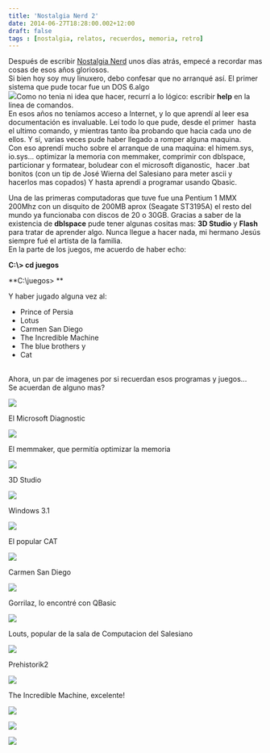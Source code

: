 ```yaml
---
title: 'Nostalgia Nerd 2'
date: 2014-06-27T18:28:00.002+12:00
draft: false
tags : [nostalgia, relatos, recuerdos, memoria, retro]
---
```


Después de escribir [Nostalgia Nerd](https://blog.cristianmarquez.me/2014/06/nostalgia-nerd.html) unos días atrás, empecé a recordar mas cosas de esos años gloriosos.  
Si bien hoy soy muy linuxero, debo confesar que no arranqué así. El primer sistema que pude tocar fue un DOS 6.algo  
[![](http://1.bp.blogspot.com/-KC25xHtVVCI/U60GUfBFcnI/AAAAAAAAZiw/J1eBrtOY2Oo/s1600/19a.doswindow+(1).gif)](http://1.bp.blogspot.com/-KC25xHtVVCI/U60GUfBFcnI/AAAAAAAAZiw/J1eBrtOY2Oo/s1600/19a.doswindow+(1).gif)Como no tenia ni idea que hacer, recurrí a lo lógico: escribir **help** en la linea de comandos.  
En esos años no teníamos acceso a Internet, y lo que aprendí al leer esa documentación es invaluable. Leí todo lo que pude, desde el primer  hasta el ultimo comando, y mientras tanto iba probando que hacia cada uno de ellos. Y sí, varias veces pude haber llegado a romper alguna maquina.  
Con eso aprendí mucho sobre el arranque de una maquina: el himem.sys, io.sys... optimizar la memoria con memmaker, comprimir con dblspace, particionar y formatear, boludear con el microsoft diganostic,  hacer .bat bonitos (con un tip de José Wierna del Salesiano para meter ascii y hacerlos mas copados) Y hasta aprendí a programar usando Qbasic.  
  
Una de las primeras computadoras que tuve fue una Pentium 1 MMX 200Mhz con un disquito de 200MB aprox (Seagate ST3195A) el resto del mundo ya funcionaba con discos de 20 o 30GB. Gracias a saber de la existencia de **dblspace** pude tener algunas cositas mas: **3D Studio** y **Flash** para tratar de aprender algo. Nunca llegue a hacer nada, mi hermano Jesús siempre fué el artista de la familia.  
En la parte de los juegos, me acuerdo de haber echo:  

**C:\\> cd juegos**

**C:\\juegos> **

Y haber jugado alguna vez al:

*   Prince of Persia
*   Lotus
*   Carmen San Diego
*   The Incredible Machine
*   The blue brothers y
*   Cat 

[  
](http://2.bp.blogspot.com/-no-Y54EEcJE/U60OkWOpfiI/AAAAAAAAZks/_AfiiNvpec4/s1600/3dsmax_2010_800px.png)Ahora, un par de imagenes por si recuerdan esos programas y juegos...  
Se acuerdan de alguno mas?

[![](http://3.bp.blogspot.com/-zuI0OuBz_YU/U60Njh3PTiI/AAAAAAAAZkg/2je6nVTul4Y/s1600/Microsoft_Diagnostics_Screenshot.png)](http://3.bp.blogspot.com/-zuI0OuBz_YU/U60Njh3PTiI/AAAAAAAAZkg/2je6nVTul4Y/s1600/Microsoft_Diagnostics_Screenshot.png)

El Microsoft Diagnostic

  

  

[![](http://1.bp.blogspot.com/-FcQTA1KzwAQ/U60GXCb_rYI/AAAAAAAAZjU/xos2cX9w-V8/s1600/dos6memmaker.png)](http://1.bp.blogspot.com/-FcQTA1KzwAQ/U60GXCb_rYI/AAAAAAAAZjU/xos2cX9w-V8/s1600/dos6memmaker.png)

El memmaker, que permitía optimizar la memoria

[![](http://2.bp.blogspot.com/-no-Y54EEcJE/U60OkWOpfiI/AAAAAAAAZks/_AfiiNvpec4/s1600/3dsmax_2010_800px.png)](http://2.bp.blogspot.com/-no-Y54EEcJE/U60OkWOpfiI/AAAAAAAAZks/_AfiiNvpec4/s1600/3dsmax_2010_800px.png)

3D Studio

[![](http://4.bp.blogspot.com/-XqKGvs-cjAI/U60GXYC8hqI/AAAAAAAAZjM/9at8-zJfqH4/s1600/win31-1-1.png)](http://4.bp.blogspot.com/-XqKGvs-cjAI/U60GXYC8hqI/AAAAAAAAZjM/9at8-zJfqH4/s1600/win31-1-1.png)

Windows 3.1

[![](http://4.bp.blogspot.com/-se6fu_OmyeA/U60NAY8X9dI/AAAAAAAAZjw/G-tdtUgfHtQ/s1600/49443.jpg)](http://4.bp.blogspot.com/-se6fu_OmyeA/U60NAY8X9dI/AAAAAAAAZjw/G-tdtUgfHtQ/s1600/49443.jpg)

El popular CAT

  

[![](http://3.bp.blogspot.com/-ugjgqAxgLdU/U60NAvAUo8I/AAAAAAAAZkU/XmIOb_xKYwI/s1600/carmen2.png)](http://3.bp.blogspot.com/-ugjgqAxgLdU/U60NAvAUo8I/AAAAAAAAZkU/XmIOb_xKYwI/s1600/carmen2.png)

Carmen San Diego

  

[![](http://1.bp.blogspot.com/-YX9RssmuIEA/U60NAceUW5I/AAAAAAAAZj0/m19eC3IapJg/s1600/Gorillas_screenshot.png)](http://1.bp.blogspot.com/-YX9RssmuIEA/U60NAceUW5I/AAAAAAAAZj0/m19eC3IapJg/s1600/Gorillas_screenshot.png)

Gorrilaz, lo encontré con QBasic

  

[![](http://3.bp.blogspot.com/-8ZrsqjKu9tQ/U60NA7p6ERI/AAAAAAAAZj8/A98cUMnKt-I/s1600/lotus_042.gif)](http://3.bp.blogspot.com/-8ZrsqjKu9tQ/U60NA7p6ERI/AAAAAAAAZj8/A98cUMnKt-I/s1600/lotus_042.gif)

Louts, popular de la sala de Computacion del Salesiano

  

[![](http://2.bp.blogspot.com/-ANlA_ibP7y0/U60NBCr4TTI/AAAAAAAAZkE/fQcxzgZDoJE/s1600/prehistorik-2-ss1.gif)](http://2.bp.blogspot.com/-ANlA_ibP7y0/U60NBCr4TTI/AAAAAAAAZkE/fQcxzgZDoJE/s1600/prehistorik-2-ss1.gif)

Prehistorik2

  

[![](http://4.bp.blogspot.com/-mo4fQtKJGHo/U60NBiIQLrI/AAAAAAAAZkM/8aFTSK2p-7Y/s1600/the_incredible_machine.png)](http://4.bp.blogspot.com/-mo4fQtKJGHo/U60NBiIQLrI/AAAAAAAAZkM/8aFTSK2p-7Y/s1600/the_incredible_machine.png)

The Incredible Machine, excelente!

[![](http://1.bp.blogspot.com/-8Pcip5swWVc/U60QSLzGGwI/AAAAAAAAZlA/15SrC2XUA7E/s1600/467f6f490aa86b79e60fd8580ce906a9o.jpg)](http://1.bp.blogspot.com/-8Pcip5swWVc/U60QSLzGGwI/AAAAAAAAZlA/15SrC2XUA7E/s1600/467f6f490aa86b79e60fd8580ce906a9o.jpg)

  

[![](http://3.bp.blogspot.com/-wglYzqV587E/U60QSBUj47I/AAAAAAAAZk4/OTxR9Im-cxE/s1600/Banner-Mania.jpg)](http://3.bp.blogspot.com/-wglYzqV587E/U60QSBUj47I/AAAAAAAAZk4/OTxR9Im-cxE/s1600/Banner-Mania.jpg)

  

[![](http://2.bp.blogspot.com/-ARQHea_FzHU/U60QSDrr8qI/AAAAAAAAZk8/OXlmETTJhPc/s1600/LEGANERD_047224.gif)](http://2.bp.blogspot.com/-ARQHea_FzHU/U60QSDrr8qI/AAAAAAAAZk8/OXlmETTJhPc/s1600/LEGANERD_047224.gif)